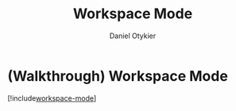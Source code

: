 ﻿---
uid: workspace-mode
title: Workspace Mode
author: Daniel Otykier
updated: 2021-09-06
applies_to:
  editions:
    - edition: Desktop
      none: x
    - edition: Business
    - edition: Enterprise
---
# (Walkthrough) Workspace Mode
[!include[workspace-mode](~/te3/workspace-mode.partial.md)]